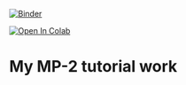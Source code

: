 [![Binder](https://mybinder.org/badge_logo.svg)](https://mybinder.org/v2/gh/Nikhil1920/MP-2_Tutorial/HEAD)

[![Open In Colab](https://colab.research.google.com/assets/colab-badge.svg)](https://colab.research.google.com/github/Nikhil1920/MP-2_Tutorial/)

# My MP-2 tutorial work
